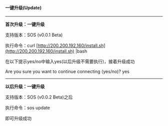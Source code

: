 #### 一键升级\(Update\)

---

**首次升级：一键升级**

支持版本：SOS \(v0.0.1 Beta\)

执行命令：curl [http://200.200.192.160/install.sh](http://200.200.192.160/install.sh) \|bash

在以下提示yes/no中输入yes\(以后升级不需要执行\)，接着升级成功

Are you sure you want to continue connecting \(yes/no\)? yes

---

**以后升级：一键升级**

支持版本：SOS \(v0.0.2 Beta\)之后

执行命令：sos update

即可升级成功

